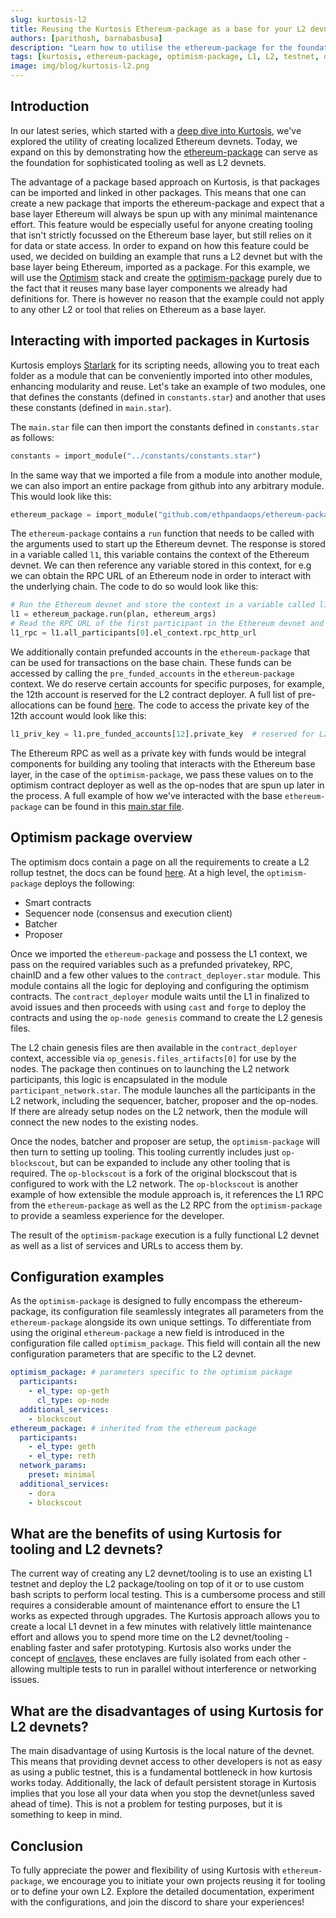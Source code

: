 ```yaml
---
slug: kurtosis-l2
title: Reusing the Kurtosis Ethereum-package as a base for your L2 devnet
authors: [parithosh, barnabasbusa]
description: "Learn how to utilise the ethereum-package for the foundation of sophisticated tooling and L2 devnets."
tags: [kurtosis, ethereum-package, optimism-package, L1, L2, testnet, devnet]
image: img/blog/kurtosis-l2.png
---
```


## Introduction
In our latest series, which started with a [deep dive into Kurtosis](https://ethpandaops.io/posts/kurtosis-deep-dive/), we've explored the utility of creating localized Ethereum devnets. Today, we expand on this by demonstrating how the [ethereum-package](https://github.com/ethpandaops/ethereum-package) can serve as the foundation for sophisticated tooling as well as L2 devnets.
 
The advantage of a package based approach on Kurtosis, is that packages can be imported and linked in other packages. This means that one can create a new package that imports the ethereum-package and expect that a base layer Ethereum will always be spun up with any minimal maintenance effort. This feature would be especially useful for anyone creating tooling that isn't strictly focussed on the Ethereum base layer, but still relies on it for data or state access. In order to expand on how this feature could be used, we decided on building an example that runs a L2 devnet but with the base layer being Ethereum, imported as a package. For this example, we will use the [Optimism](https://optimism.io) stack and create the [optimism-package](https://github.com/ethpandaops/optimism-package) purely due to the fact that it reuses many base layer components we already had definitions for. There is however no reason that the example could not apply to any other L2 or tool that relies on Ethereum as a base layer.

## Interacting with imported packages in Kurtosis
Kurtosis employs [Starlark](https://github.com/bazelbuild/starlark) for its scripting needs, allowing you to treat each folder as a module that can be conveniently imported into other modules, enhancing modularity and reuse. Let's take an example of two modules, one that defines the constants (defined in `constants.star`) and another that uses these constants (defined in `main.star`).

The `main.star` file can then import the constants defined in `constants.star` as follows:
```python
constants = import_module("../constants/constants.star")
```

In the same way that we imported a file from a module into another module, we can also import an entire package from github into any arbitrary module. This would look like this:
```python
ethereum_package = import_module("github.com/ethpandaops/ethereum-package/main.star")
```

The `ethereum-package` contains a `run` function that needs to be called with the arguments used to start up the Ethereum devnet. The response is stored in a variable called `l1`, this variable contains the context of the Ethereum devnet. We can then reference any variable stored in this context, for e.g we can obtain the RPC URL of an Ethereum node in order to interact with the underlying chain. The code to do so would look like this: 
```python
# Run the Ethereum devnet and store the context in a variable called l1
l1 = ethereum_package.run(plan, ethereum_args)
# Read the RPC URL of the first participant in the Ethereum devnet and store it in a variable called l1_rpc
l1_rpc = l1.all_participants[0].el_context.rpc_http_url
```

We additionally contain prefunded accounts in the `ethereum-package` that can be used for transactions on the base chain. These funds can be accessed by calling the `pre_funded_accounts` in the `ethereum-package` context. We do reserve certain accounts for specific purposes, for example, the 12th account is reserved for the L2 contract deployer. A full list of pre-allocations can be found [here](https://github.com/ethpandaops/ethereum-package?tab=readme-ov-file#pre-funded-accounts-at-genesis). The code to access the private key of the 12th account would look like this:
```python
l1_priv_key = l1.pre_funded_accounts[12].private_key  # reserved for L2 contract deployer
```
The Ethereum RPC as well as a private key with funds would be integral components for building any tooling that interacts with the Ethereum base layer, in the case of the `optimism-package`, we pass these values on to the optimism contract deployer as well as the op-nodes that are spun up later in the process. A full example of how we've interacted with the base `ethereum-package` can be found in this [main.star file](https://github.com/ethpandaops/optimism-package/blob/main/main.star). 

## Optimism package overview
The optimism docs contain a page on all the requirements to create a L2 rollup testnet, the docs can be found [here](https://docs.optimism.io/builders/chain-operators/tutorials/create-l2-rollup). At a high level, the `optimism-package` deploys the following:
- Smart contracts
- Sequencer node (consensus and execution client)
- Batcher
- Proposer

Once we imported the `ethereum-package` and possess the L1 context, we pass on the required variables such as a prefunded privatekey, RPC, chainID and a few other values to the `contract_deployer.star` module. This module contains all the logic for deploying and configuring the optimism contracts. The `contract_deployer` module waits until the L1 in finalized to avoid issues and then proceeds with using `cast` and `forge` to deploy the contracts and using the `op-node genesis` command to create the L2 genesis files. 

The L2 chain genesis files are then available in the `contract_deployer` context, accessible via `op_genesis.files_artifacts[0]` for use by the nodes. The package then continues on to launching the L2 network participants, this logic is encapsulated in the module `participant_network.star`.  The module launches all the participants in the L2 network, including the sequencer, batcher, proposer and the op-nodes. If there are already setup nodes on the L2 network, then the module will connect the new nodes to the existing nodes.  

Once the nodes, batcher and proposer are setup, the `optimism-package` will then turn to setting up tooling. This tooling currently includes just `op-blockscout`, but can be expanded to include any other tooling that is required. The `op-blockscout` is a fork of the original blockscout that is configured to work with the L2 network. The `op-blockscout` is another example of how extensible the module approach is, it references the L1 RPC from the `ethereum-package` as well as the L2 RPC from the `optimism-package` to provide a seamless experience for the developer. 

The result of the `optimism-package` execution is a fully functional L2 devnet as well as a list of services and URLs to access them by.

## Configuration examples
As the `optimism-package` is designed to fully encompass the ethereum-package, its configuration file seamlessly integrates all parameters from the `ethereum-package` alongside its own unique settings. To differentiate from using the original `ethereum-package` a new field is introduced in the configuration file called `optimism_package`. This field will contain all the new configuration parameters that are specific to the L2 devnet.

```yaml
optimism_package: # parameters specific to the optimism package
  participants:
    - el_type: op-geth
      cl_type: op-node
  additional_services:
    - blockscout
ethereum_package: # inherited from the ethereum package
  participants:
    - el_type: geth
    - el_type: reth
  network_params:
    preset: minimal
  additional_services:
    - dora
    - blockscout
```

## What are the benefits of using Kurtosis for tooling and L2 devnets?
The current way of creating any L2 devnet/tooling is to use an existing L1 testnet and deploy the L2 package/tooling on top of it or to use custom bash scripts to perform local testing. This is a cumbersome process and still requires a considerable amount of maintenance effort to ensure the L1 works as expected through upgrades. The Kurtosis approach allows you to create a local L1 devnet in a few minutes with relatively little maintenance effort and allows you to spend more time on the L2 devnet/tooling - enabling faster and safer prototyping. Kurtosis also works under the concept of [enclaves](https://docs.kurtosis.com/advanced-concepts/enclaves/), these enclaves are fully isolated from each other - allowing multiple tests to run in parallel without interference or networking issues.

## What are the disadvantages of using Kurtosis for L2 devnets?
The main disadvantage of using Kurtosis is the local nature of the devnet. This means that providing devnet access to other developers is not as easy as using a public testnet, this is a fundamental bottleneck in how kurtosis works today. Additionally, the lack of default persistent storage in Kurtosis implies that you lose all your data when you stop the devnet(unless saved ahead of time). This is not a problem for testing purposes, but it is something to keep in mind.

## Conclusion
To fully appreciate the power and flexibility of using Kurtosis with `ethereum-package`, we encourage you to initiate your own projects reusing it for tooling or to define your own L2. Explore the detailed documentation, experiment with the configurations, and join the discord to share your experiences!
